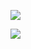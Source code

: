 <a href="https://codeclimate.com/github/oliqwe/project-lvl1-s244/maintainability"><img src="https://api.codeclimate.com/v1/badges/e6936d8e450e8a7e1d4c/maintainability" /></a>
<!-- <a href="https://codeclimate.com/github/oliqwe/project-lvl1-s244/test_coverage"><img src="https://api.codeclimate.com/v1/badges/e6936d8e450e8a7e1d4c/test_coverage" /></a> -->
<img src="https://travis-ci.org/oliqwe/project-lvl1-s244.svg?branch=master"> 